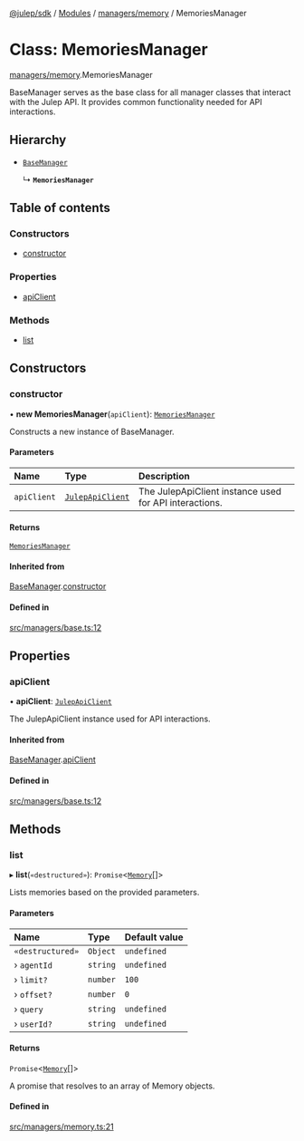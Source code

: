 [@julep/sdk](../README.md) / [Modules](../modules.md) / [managers/memory](../modules/managers_memory.md) / MemoriesManager

# Class: MemoriesManager

[managers/memory](../modules/managers_memory.md).MemoriesManager

BaseManager serves as the base class for all manager classes that interact with the Julep API.
It provides common functionality needed for API interactions.

## Hierarchy

- [`BaseManager`](managers_base.BaseManager.md)

  ↳ **`MemoriesManager`**

## Table of contents

### Constructors

- [constructor](managers_memory.MemoriesManager.md#constructor)

### Properties

- [apiClient](managers_memory.MemoriesManager.md#apiclient)

### Methods

- [list](managers_memory.MemoriesManager.md#list)

## Constructors

### constructor

• **new MemoriesManager**(`apiClient`): [`MemoriesManager`](managers_memory.MemoriesManager.md)

Constructs a new instance of BaseManager.

#### Parameters

| Name | Type | Description |
| :------ | :------ | :------ |
| `apiClient` | [`JulepApiClient`](api_JulepApiClient.JulepApiClient.md) | The JulepApiClient instance used for API interactions. |

#### Returns

[`MemoriesManager`](managers_memory.MemoriesManager.md)

#### Inherited from

[BaseManager](managers_base.BaseManager.md).[constructor](managers_base.BaseManager.md#constructor)

#### Defined in

[src/managers/base.ts:12](https://github.com/julep-ai/julep/blob/adff5226141266ad6888be76c218a81451160ba8/sdks/ts/src/managers/base.ts#L12)

## Properties

### apiClient

• **apiClient**: [`JulepApiClient`](api_JulepApiClient.JulepApiClient.md)

The JulepApiClient instance used for API interactions.

#### Inherited from

[BaseManager](managers_base.BaseManager.md).[apiClient](managers_base.BaseManager.md#apiclient)

#### Defined in

[src/managers/base.ts:12](https://github.com/julep-ai/julep/blob/adff5226141266ad6888be76c218a81451160ba8/sdks/ts/src/managers/base.ts#L12)

## Methods

### list

▸ **list**(`«destructured»`): `Promise`\<[`Memory`](../modules/api.md#memory)[]\>

Lists memories based on the provided parameters.

#### Parameters

| Name | Type | Default value |
| :------ | :------ | :------ |
| `«destructured»` | `Object` | `undefined` |
| › `agentId` | `string` | `undefined` |
| › `limit?` | `number` | `100` |
| › `offset?` | `number` | `0` |
| › `query` | `string` | `undefined` |
| › `userId?` | `string` | `undefined` |

#### Returns

`Promise`\<[`Memory`](../modules/api.md#memory)[]\>

A promise that resolves to an array of Memory objects.

#### Defined in

[src/managers/memory.ts:21](https://github.com/julep-ai/julep/blob/adff5226141266ad6888be76c218a81451160ba8/sdks/ts/src/managers/memory.ts#L21)
